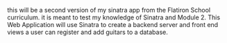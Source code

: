 this will be a second version of my sinatra app from the Flatiron School curriculum. it is meant to test my knowledge of Sinatra and Module 2. This Web Application will use Sinatra to create a backend server and front end views a user can register and add guitars to a database.